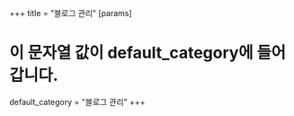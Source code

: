 +++
title = "블로그 관리"
[params]
  # 이 문자열 값이 default_category에 들어갑니다.
  default_category = "블로그 관리" 
+++